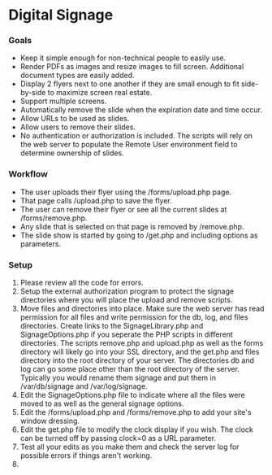 # Digital Signage

### Goals

* Keep it simple enough for non-technical people to easily use.
* Render PDFs as images and resize images to fill screen.  Additional document types are easily added.
* Display 2 flyers next to one another if they are small enough to fit side-by-side to maximize screen real estate.
* Support multiple screens.
* Automatically remove the slide when the expiration date and time occur.
* Allow URLs to be used as slides.
* Allow users to remove their slides.
* No authentication or authorization is included.  The scripts will rely on the web server to populate the Remote User environment field to determine ownership of slides.  

### Workflow

* The user uploads their flyer using the /forms/upload.php page.
* That page calls /upload.php to save the flyer.
* The user can remove their flyer or see all the current slides at /forms/remove.php.
* Any slide that is selected on that page is removed by /remove.php.
* The slide show is started by going to /get.php and including options as parameters. 

### Setup

1. Please review all the code for errors. 
2. Setup the external authorization program to protect the signage directories where you will place the upload and remove scripts.
3. Move files and directories into place.  Make sure the web server has read permission for all files and write permission for the db, log, and files directories.  Create links to the SignageLibrary.php and SignageOptions.php if you seperate the PHP scripts in different directories.  The scripts remove.php and upload.php as well as the forms directory will likely go into your SSL directory, and the get.php and files directory into the root directory of your server.  The directories db and log can go some place other than the root directory of the server.  Typically you would rename them signage and put them in /var/db/signage and /var/log/signage.
4.  Edit the SignageOptions.php file to indicate where all the files were moved to as well as the general signage options.
5.  Edit the /forms/upload.php and /forms/remove.php to add your site's window dressing.
6.  Edit the get.php file to modify the clock display if you wish.  The clock can be turned off by passing clock=0 as a URL parameter.
7.  Test all your edits as you make them and check the server log for possible errors if things aren't working.
8.  
